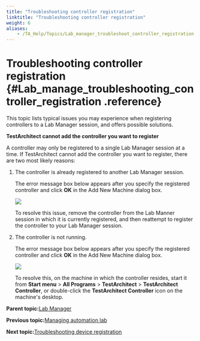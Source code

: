 ```yaml
--- 
title: "Troubleshooting controller registration"
linktitle: "Troubleshooting controller registration"
weight: 6
aliases: 
    - /TA_Help/Topics/Lab_manager_troubleshoot_controller_registration.html
---
```

# Troubleshooting controller registration {#Lab_manage_troubleshooting_controller_registration .reference}

This topic lists typical issues you may experience when registering controllers to a Lab Manager session, and offers possible solutions.

**TestArchitect cannot add the controller you want to register**

A controller may only be registered to a single Lab Manager session at a time. If TestArchitect cannot add the controller you want to register, there are two most likely reasons:

1.  The controller is already registered to another Lab Manager session.

    The error message box below appears after you specify the registered controller and click **OK** in the Add New Machine dialog box.

    ![](../Images/Lab_Manager_troubleshoot_registered_controller.png)

    To resolve this issue, remove the controller from the Lab Manner session in which it is currently registered, and then reattempt to register the controller to your Lab Manager session.

2.  The controller is not running.

    The error message box below appears after you specify the registered controller and click **OK** in the Add New Machine dialog box.

    ![](../Images/Lab_Manager_troubleshoot_registered_controller_2.png)

    To resolve this, on the machine in which the controller resides, start it from **Start menu** \> **All Programs** \> **TestArchitect** \> **TestArchitect Controller**, or double-click the **TestArchitect Controller** icon on the machine's desktop.


**Parent topic:**[Lab Manager](../../TA_Help/Topics/Lab_manager.html)

**Previous topic:**[Managing automation lab](../../TA_Help/Topics/Lab_manager_managing_auto_lab.html)

**Next topic:**[Troubleshooting device registration](../../TA_Help/Topics/Lab_manager_troubleshoot_device_registration.html)

